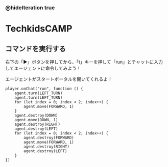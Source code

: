 ### @hideIteration true
# TechkidsCAMP

## コマンドを実行する

右下の「▶」ボタンを押してから、「t」キーを押して「run」とチャットに入力してエージェントに命令してみよう！

エージェントがスタートポータルを開いてくれるよ！

```template
player.onChat("run", function () {
    agent.turn(LEFT_TURN)
    agent.turn(LEFT_TURN)
    for (let index = 0; index < 2; index++) {
        agent.move(FORWARD, 1)
    }
    agent.destroy(DOWN)
    agent.move(DOWN, 1)
    agent.destroy(RIGHT)
    agent.destroy(LEFT)
    for (let index = 0; index < 2; index++) {
        agent.destroy(FORWARD)
        agent.move(FORWARD, 1)
        agent.destroy(RIGHT)
        agent.destroy(LEFT)
    }
})

```